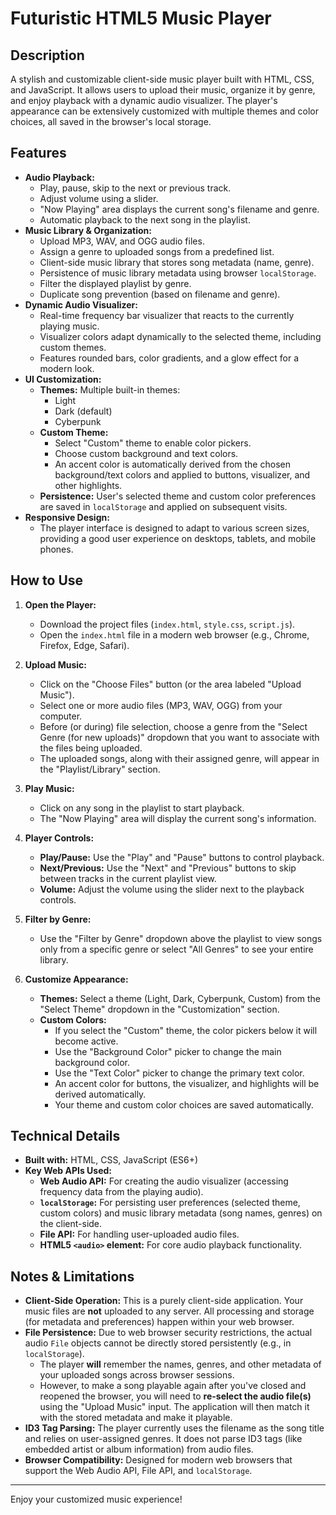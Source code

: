 # Futuristic HTML5 Music Player

## Description

A stylish and customizable client-side music player built with HTML, CSS, and JavaScript. It allows users to upload their music, organize it by genre, and enjoy playback with a dynamic audio visualizer. The player's appearance can be extensively customized with multiple themes and color choices, all saved in the browser's local storage.

## Features

*   **Audio Playback:**
    *   Play, pause, skip to the next or previous track.
    *   Adjust volume using a slider.
    *   "Now Playing" area displays the current song's filename and genre.
    *   Automatic playback to the next song in the playlist.
*   **Music Library & Organization:**
    *   Upload MP3, WAV, and OGG audio files.
    *   Assign a genre to uploaded songs from a predefined list.
    *   Client-side music library that stores song metadata (name, genre).
    *   Persistence of music library metadata using browser `localStorage`.
    *   Filter the displayed playlist by genre.
    *   Duplicate song prevention (based on filename and genre).
*   **Dynamic Audio Visualizer:**
    *   Real-time frequency bar visualizer that reacts to the currently playing music.
    *   Visualizer colors adapt dynamically to the selected theme, including custom themes.
    *   Features rounded bars, color gradients, and a glow effect for a modern look.
*   **UI Customization:**
    *   **Themes:** Multiple built-in themes:
        *   Light
        *   Dark (default)
        *   Cyberpunk
    *   **Custom Theme:**
        *   Select "Custom" theme to enable color pickers.
        *   Choose custom background and text colors.
        *   An accent color is automatically derived from the chosen background/text colors and applied to buttons, visualizer, and other highlights.
    *   **Persistence:** User's selected theme and custom color preferences are saved in `localStorage` and applied on subsequent visits.
*   **Responsive Design:**
    *   The player interface is designed to adapt to various screen sizes, providing a good user experience on desktops, tablets, and mobile phones.

## How to Use

1.  **Open the Player:**
    *   Download the project files (`index.html`, `style.css`, `script.js`).
    *   Open the `index.html` file in a modern web browser (e.g., Chrome, Firefox, Edge, Safari).

2.  **Upload Music:**
    *   Click on the "Choose Files" button (or the area labeled "Upload Music").
    *   Select one or more audio files (MP3, WAV, OGG) from your computer.
    *   Before (or during) file selection, choose a genre from the "Select Genre (for new uploads)" dropdown that you want to associate with the files being uploaded.
    *   The uploaded songs, along with their assigned genre, will appear in the "Playlist/Library" section.

3.  **Play Music:**
    *   Click on any song in the playlist to start playback.
    *   The "Now Playing" area will display the current song's information.

4.  **Player Controls:**
    *   **Play/Pause:** Use the "Play" and "Pause" buttons to control playback.
    *   **Next/Previous:** Use the "Next" and "Previous" buttons to skip between tracks in the current playlist view.
    *   **Volume:** Adjust the volume using the slider next to the playback controls.

5.  **Filter by Genre:**
    *   Use the "Filter by Genre" dropdown above the playlist to view songs only from a specific genre or select "All Genres" to see your entire library.

6.  **Customize Appearance:**
    *   **Themes:** Select a theme (Light, Dark, Cyberpunk, Custom) from the "Select Theme" dropdown in the "Customization" section.
    *   **Custom Colors:**
        *   If you select the "Custom" theme, the color pickers below it will become active.
        *   Use the "Background Color" picker to change the main background color.
        *   Use the "Text Color" picker to change the primary text color.
        *   An accent color for buttons, the visualizer, and highlights will be derived automatically.
        *   Your theme and custom color choices are saved automatically.

## Technical Details

*   **Built with:** HTML, CSS, JavaScript (ES6+)
*   **Key Web APIs Used:**
    *   **Web Audio API:** For creating the audio visualizer (accessing frequency data from the playing audio).
    *   **`localStorage`:** For persisting user preferences (selected theme, custom colors) and music library metadata (song names, genres) on the client-side.
    *   **File API:** For handling user-uploaded audio files.
    *   **HTML5 `<audio>` element:** For core audio playback functionality.

## Notes & Limitations

*   **Client-Side Operation:** This is a purely client-side application. Your music files are **not** uploaded to any server. All processing and storage (for metadata and preferences) happen within your web browser.
*   **File Persistence:** Due to web browser security restrictions, the actual audio `File` objects cannot be directly stored persistently (e.g., in `localStorage`).
    *   The player **will** remember the names, genres, and other metadata of your uploaded songs across browser sessions.
    *   However, to make a song playable again after you've closed and reopened the browser, you will need to **re-select the audio file(s)** using the "Upload Music" input. The application will then match it with the stored metadata and make it playable.
*   **ID3 Tag Parsing:** The player currently uses the filename as the song title and relies on user-assigned genres. It does not parse ID3 tags (like embedded artist or album information) from audio files.
*   **Browser Compatibility:** Designed for modern web browsers that support the Web Audio API, File API, and `localStorage`.

---
Enjoy your customized music experience!